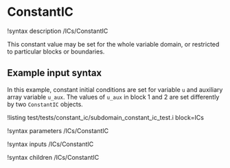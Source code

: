 # ConstantIC

!syntax description /ICs/ConstantIC

This constant value may be set for the whole variable domain, or restricted to particular blocks or boundaries.

## Example input syntax

In this example, constant initial conditions are set for variable `u` and auxiliary array variable `u_aux`. The values of `u_aux` in block 1 and 2 are set differently by two `ConstantIC` objects.

!listing test/tests/constant_ic/subdomain_constant_ic_test.i block=ICs

!syntax parameters /ICs/ConstantIC

!syntax inputs /ICs/ConstantIC

!syntax children /ICs/ConstantIC
